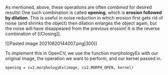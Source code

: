 As mentioned, above, these operations are often _combined_ for desired results! One such combination is called **opening**, which is **erosion followed by dilation**. This is useful in noise reduction in which erosion first gets rid of noise (and shrinks the object) then dilation enlarges the object again, but the noise will have disappeared from the previous erosion! It is the reverse combination of [[Closing]].

![[Pasted image 20210820144007.png|300]]

To implement this in OpenCV, we use the function morphologyEx with our original image, the operation we want to perform, and our kernel passed in.

```pythpn
opening = cv2.morphologyEx(image, cv2.MORPH_OPEN, kernel)
```
